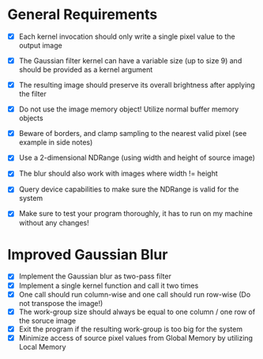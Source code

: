 # General Requirements

- [x] Each kernel invocation should only write a single pixel value to the output image
- [x] The Gaussian filter kernel can have a variable size (up to size 9) and should be provided as a kernel
argument

- [x] The resulting image should preserve its overall brightness after applying the filter
- [x] Do not use the image memory object! Utilize normal buffer memory objects
- [x] Beware of borders, and clamp sampling to the nearest valid pixel (see example in side notes)
- [x] Use a 2-dimensional NDRange (using width and height of source image)
- [x] The blur should also work with images where width != height
- [x] Query device capabilities to make sure the NDRange is valid for the system
- [x] Make sure to test your program thoroughly, it has to run on my machine without any changes!


# Improved Gaussian Blur

- [x] Implement the Gaussian blur as two-pass filter
- [x] Implement a single kernel function and call it two times
- [x] One call should run column-wise and one call should run row-wise (Do not transpose the image!)
- [x] The work-group size should always be equal to one column / one row of the soruce image
- [x] Exit the program if the resulting work-group is too big for the system
- [x] Minimize access of source pixel values from Global Memory by utilizing Local Memory